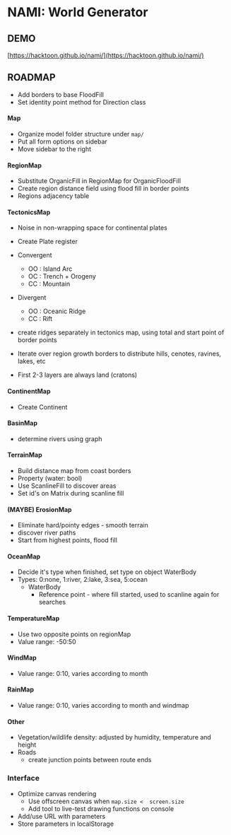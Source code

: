# NAMI: World Generator


## DEMO

[https://hacktoon.github.io/nami/](https://hacktoon.github.io/nami/)


## ROADMAP
- Add borders to base FloodFill
- Set identity point method for Direction class

#### Map
- Organize model folder structure under `map/`
- Put all form options on sidebar
- Move sidebar to the right

#### RegionMap
- Substitute OrganicFill in RegionMap for OrganicFloodFill
- Create region distance field using flood fill in border points
- Regions adjacency table

#### TectonicsMap
- Noise in non-wrapping space for continental plates
- Create Plate register
- Convergent
  - OO : Island Arc
  - OC : Trench + Orogeny
  - CC : Mountain

- Divergent
  - OO : Oceanic Ridge
  - CC : Rift

- create ridges separately in tectonics map, using total and start point of border points
- Iterate over region growth borders to distribute hills, cenotes, ravines, lakes, etc
- First 2-3 layers are always land (cratons)

#### ContinentMap
- Create Continent

#### BasinMap
- determine rivers using graph

#### TerrainMap
- Build distance map from coast borders
- Property (water: bool)
- Use ScanlineFill to discover areas
- Set id's on Matrix during scanline fill

#### (MAYBE) ErosionMap
- Eliminate hard/pointy edges - smooth terrain
- discover river paths
- Start from highest points, flood fill

#### OceanMap
- Decide it's type when finished, set type on object WaterBody
- Types: 0:none, 1:river, 2:lake, 3:sea, 5:ocean
  - WaterBody
    - Reference point - where fill started, used to scanline again for searches

#### TemperatureMap
- Use two opposite points on regionMap
- Value range: -50:50

#### WindMap
- Value range: 0:10, varies according to month

#### RainMap
- Value range: 0:10, varies according to month and windmap

#### Other
- Vegetation/wildlife density: adjusted by humidity, temperature and height
- Roads
  - create junction points between route ends

### Interface
- Optimize canvas rendering
  - Use offscreen canvas when `map.size <  screen.size`
  - Add tool to live-test drawing functions on console
- Add/use URL with parameters
- Store parameters in localStorage
